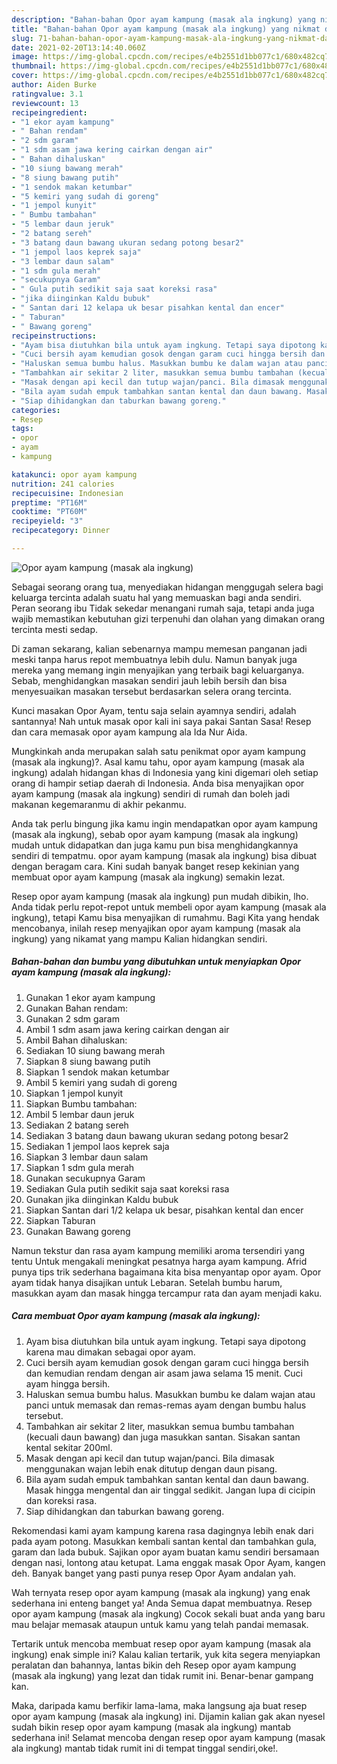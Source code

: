 ```yaml
---
description: "Bahan-bahan Opor ayam kampung (masak ala ingkung) yang nikmat dan Mudah Dibuat"
title: "Bahan-bahan Opor ayam kampung (masak ala ingkung) yang nikmat dan Mudah Dibuat"
slug: 71-bahan-bahan-opor-ayam-kampung-masak-ala-ingkung-yang-nikmat-dan-mudah-dibuat
date: 2021-02-20T13:14:40.060Z
image: https://img-global.cpcdn.com/recipes/e4b2551d1bb077c1/680x482cq70/opor-ayam-kampung-masak-ala-ingkung-foto-resep-utama.jpg
thumbnail: https://img-global.cpcdn.com/recipes/e4b2551d1bb077c1/680x482cq70/opor-ayam-kampung-masak-ala-ingkung-foto-resep-utama.jpg
cover: https://img-global.cpcdn.com/recipes/e4b2551d1bb077c1/680x482cq70/opor-ayam-kampung-masak-ala-ingkung-foto-resep-utama.jpg
author: Aiden Burke
ratingvalue: 3.1
reviewcount: 13
recipeingredient:
- "1 ekor ayam kampung"
- " Bahan rendam"
- "2 sdm garam"
- "1 sdm asam jawa kering cairkan dengan air"
- " Bahan dihaluskan"
- "10 siung bawang merah"
- "8 siung bawang putih"
- "1 sendok makan ketumbar"
- "5 kemiri yang sudah di goreng"
- "1 jempol kunyit"
- " Bumbu tambahan"
- "5 lembar daun jeruk"
- "2 batang sereh"
- "3 batang daun bawang ukuran sedang potong besar2"
- "1 jempol laos keprek saja"
- "3 lembar daun salam"
- "1 sdm gula merah"
- "secukupnya Garam"
- " Gula putih sedikit saja saat koreksi rasa"
- "jika diinginkan Kaldu bubuk"
- " Santan dari 12 kelapa uk besar pisahkan kental dan encer"
- " Taburan"
- " Bawang goreng"
recipeinstructions:
- "Ayam bisa diutuhkan bila untuk ayam ingkung. Tetapi saya dipotong karena mau dimakan sebagai opor ayam."
- "Cuci bersih ayam kemudian gosok dengan garam cuci hingga bersih dan kemudian rendam dengan air asam jawa selama 15 menit. Cuci ayam hingga bersih."
- "Haluskan semua bumbu halus. Masukkan bumbu ke dalam wajan atau panci untuk memasak dan remas-remas ayam dengan bumbu halus tersebut."
- "Tambahkan air sekitar 2 liter, masukkan semua bumbu tambahan (kecuali daun bawang) dan juga masukkan santan. Sisakan santan kental sekitar 200ml."
- "Masak dengan api kecil dan tutup wajan/panci. Bila dimasak menggunakan wajan lebih enak ditutup dengan daun pisang."
- "Bila ayam sudah empuk tambahkan santan kental dan daun bawang. Masak hingga mengental dan air tinggal sedikit. Jangan lupa di cicipin dan koreksi rasa."
- "Siap dihidangkan dan taburkan bawang goreng."
categories:
- Resep
tags:
- opor
- ayam
- kampung

katakunci: opor ayam kampung 
nutrition: 241 calories
recipecuisine: Indonesian
preptime: "PT16M"
cooktime: "PT60M"
recipeyield: "3"
recipecategory: Dinner

---
```



![Opor ayam kampung (masak ala ingkung)](https://img-global.cpcdn.com/recipes/e4b2551d1bb077c1/680x482cq70/opor-ayam-kampung-masak-ala-ingkung-foto-resep-utama.jpg)

Sebagai seorang orang tua, menyediakan hidangan menggugah selera bagi keluarga tercinta adalah suatu hal yang memuaskan bagi anda sendiri. Peran seorang ibu Tidak sekedar menangani rumah saja, tetapi anda juga wajib memastikan kebutuhan gizi terpenuhi dan olahan yang dimakan orang tercinta mesti sedap.

Di zaman  sekarang, kalian sebenarnya mampu memesan panganan jadi meski tanpa harus repot membuatnya lebih dulu. Namun banyak juga mereka yang memang ingin menyajikan yang terbaik bagi keluarganya. Sebab, menghidangkan masakan sendiri jauh lebih bersih dan bisa menyesuaikan masakan tersebut berdasarkan selera orang tercinta. 

Kunci masakan Opor Ayam, tentu saja selain ayamnya sendiri, adalah santannya! Nah untuk masak opor kali ini saya pakai Santan Sasa! Resep dan cara memasak opor ayam kampung ala Ida Nur Aida.

Mungkinkah anda merupakan salah satu penikmat opor ayam kampung (masak ala ingkung)?. Asal kamu tahu, opor ayam kampung (masak ala ingkung) adalah hidangan khas di Indonesia yang kini digemari oleh setiap orang di hampir setiap daerah di Indonesia. Anda bisa menyajikan opor ayam kampung (masak ala ingkung) sendiri di rumah dan boleh jadi makanan kegemaranmu di akhir pekanmu.

Anda tak perlu bingung jika kamu ingin mendapatkan opor ayam kampung (masak ala ingkung), sebab opor ayam kampung (masak ala ingkung) mudah untuk didapatkan dan juga kamu pun bisa menghidangkannya sendiri di tempatmu. opor ayam kampung (masak ala ingkung) bisa dibuat dengan beragam cara. Kini sudah banyak banget resep kekinian yang membuat opor ayam kampung (masak ala ingkung) semakin lezat.

Resep opor ayam kampung (masak ala ingkung) pun mudah dibikin, lho. Anda tidak perlu repot-repot untuk membeli opor ayam kampung (masak ala ingkung), tetapi Kamu bisa menyajikan di rumahmu. Bagi Kita yang hendak mencobanya, inilah resep menyajikan opor ayam kampung (masak ala ingkung) yang nikamat yang mampu Kalian hidangkan sendiri.

<!--inarticleads1-->

##### Bahan-bahan dan bumbu yang dibutuhkan untuk menyiapkan Opor ayam kampung (masak ala ingkung):

1. Gunakan 1 ekor ayam kampung
1. Gunakan  Bahan rendam:
1. Gunakan 2 sdm garam
1. Ambil 1 sdm asam jawa kering cairkan dengan air
1. Ambil  Bahan dihaluskan:
1. Sediakan 10 siung bawang merah
1. Siapkan 8 siung bawang putih
1. Siapkan 1 sendok makan ketumbar
1. Ambil 5 kemiri yang sudah di goreng
1. Siapkan 1 jempol kunyit
1. Siapkan  Bumbu tambahan:
1. Ambil 5 lembar daun jeruk
1. Sediakan 2 batang sereh
1. Sediakan 3 batang daun bawang ukuran sedang potong besar2
1. Sediakan 1 jempol laos keprek saja
1. Siapkan 3 lembar daun salam
1. Siapkan 1 sdm gula merah
1. Gunakan secukupnya Garam
1. Sediakan  Gula putih sedikit saja saat koreksi rasa
1. Gunakan jika diinginkan Kaldu bubuk
1. Siapkan  Santan dari 1/2 kelapa uk besar, pisahkan kental dan encer
1. Siapkan  Taburan
1. Gunakan  Bawang goreng


Namun tekstur dan rasa ayam kampung memiliki aroma tersendiri yang tentu Untuk mengakali meningkat pesatnya harga ayam kampung. Afrid punya tips trik sederhana bagaimana kita bisa menyantap opor ayam. Opor ayam tidak hanya disajikan untuk Lebaran. Setelah bumbu harum, masukkan ayam dan masak hingga tercampur rata dan ayam menjadi kaku. 

<!--inarticleads2-->

##### Cara membuat Opor ayam kampung (masak ala ingkung):

1. Ayam bisa diutuhkan bila untuk ayam ingkung. Tetapi saya dipotong karena mau dimakan sebagai opor ayam.
1. Cuci bersih ayam kemudian gosok dengan garam cuci hingga bersih dan kemudian rendam dengan air asam jawa selama 15 menit. Cuci ayam hingga bersih.
1. Haluskan semua bumbu halus. Masukkan bumbu ke dalam wajan atau panci untuk memasak dan remas-remas ayam dengan bumbu halus tersebut.
1. Tambahkan air sekitar 2 liter, masukkan semua bumbu tambahan (kecuali daun bawang) dan juga masukkan santan. Sisakan santan kental sekitar 200ml.
1. Masak dengan api kecil dan tutup wajan/panci. Bila dimasak menggunakan wajan lebih enak ditutup dengan daun pisang.
1. Bila ayam sudah empuk tambahkan santan kental dan daun bawang. Masak hingga mengental dan air tinggal sedikit. Jangan lupa di cicipin dan koreksi rasa.
1. Siap dihidangkan dan taburkan bawang goreng.


Rekomendasi kami ayam kampung karena rasa dagingnya lebih enak dari pada ayam potong. Masukkan kembali santan kental dan tambahkan gula, garam dan lada bubuk. Sajikan opor ayam buatan kamu sendiri bersamaan dengan nasi, lontong atau ketupat. Lama enggak masak Opor Ayam, kangen deh. Banyak banget yang pasti punya resep Opor Ayam andalan yah. 

Wah ternyata resep opor ayam kampung (masak ala ingkung) yang enak sederhana ini enteng banget ya! Anda Semua dapat membuatnya. Resep opor ayam kampung (masak ala ingkung) Cocok sekali buat anda yang baru mau belajar memasak ataupun untuk kamu yang telah pandai memasak.

Tertarik untuk mencoba membuat resep opor ayam kampung (masak ala ingkung) enak simple ini? Kalau kalian tertarik, yuk kita segera menyiapkan peralatan dan bahannya, lantas bikin deh Resep opor ayam kampung (masak ala ingkung) yang lezat dan tidak rumit ini. Benar-benar gampang kan. 

Maka, daripada kamu berfikir lama-lama, maka langsung aja buat resep opor ayam kampung (masak ala ingkung) ini. Dijamin kalian gak akan nyesel sudah bikin resep opor ayam kampung (masak ala ingkung) mantab sederhana ini! Selamat mencoba dengan resep opor ayam kampung (masak ala ingkung) mantab tidak rumit ini di tempat tinggal sendiri,oke!.

